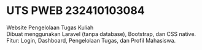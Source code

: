 # UTS PWEB 232410103084

Website Pengelolaan Tugas Kuliah  
Dibuat menggunakan Laravel (tanpa database), Bootstrap, dan CSS native.  
Fitur: Login, Dashboard, Pengelolaan Tugas, dan Profil Mahasiswa.
